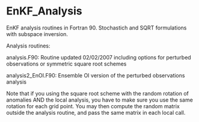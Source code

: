 # EnKF_Analysis
EnKF analysis routines in Fortran 90.  Stochastich and SQRT formulations with subspace inversion. 

Analysis routines:

analysis.F90:   Routine updated 02/02/2007 including options for perturbed
                observations or symmetric square root schemes

analysis2_EnOI.F90: Ensemble OI version of the perturbed observations analysis

Note that if you using the square root scheme with the random rotation of anomalies AND the local analysis,
you have to make sure you use the same rotation for each grid point. You may then compute the random matrix
outside the analysis routine, and pass the same matrix in each local call.
